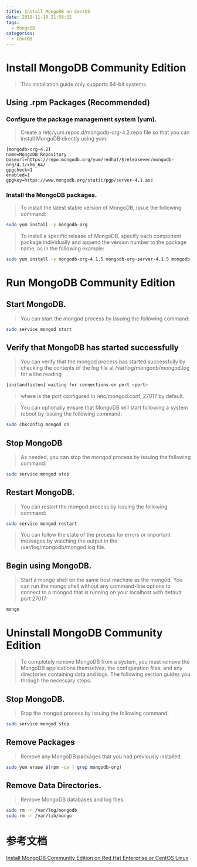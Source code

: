 ```yaml
---
title: Install MongoDB on CentOS
date: 2018-11-18 21:58:32
tags:
  - MongoDB
categories:
  - CentOS
---
```


# Install MongoDB Community Edition

> This installation guide only supports 64-bit systems.

## Using .rpm Packages (Recommended)

<!--more-->

### Configure the package management system (yum).

> Create a /etc/yum.repos.d/mongodb-org-4.2.repo file so that you can install MongoDB directly using yum:

```
[mongodb-org-4.2]
name=MongoDB Repository
baseurl=https://repo.mongodb.org/yum/redhat/$releasever/mongodb-org/4.1/x86_64/
gpgcheck=1
enabled=1
gpgkey=https://www.mongodb.org/static/pgp/server-4.1.asc
```

### Install the MongoDB packages.

> To install the latest stable version of MongoDB, issue the following command:

```bash
sudo yum install -y mongodb-org
```

> To install a specific release of MongoDB, specify each component package individually and append the version number to the package name, as in the following example:

```bash
sudo yum install -y mongodb-org-4.1.5 mongodb-org-server-4.1.5 mongodb-org-shell-4.1.5 mongodb-org-mongos-4.1.5 mongodb-org-tools-4.1.5
```


# Run MongoDB Community Edition

## Start MongoDB.

> You can start the mongod process by issuing the following command:

```bash
sudo service mongod start
```

## Verify that MongoDB has started successfully

> You can verify that the mongod process has started successfully by checking the contents of the log file at /var/log/mongodb/mongod.log for a line reading

```bash
[initandlisten] waiting for connections on port <port>
```
> where <port> is the port configured in /etc/mongod.conf, 27017 by default.

> You can optionally ensure that MongoDB will start following a system reboot by issuing the following command:

```bash
sudo chkconfig mongod on
```

## Stop MongoDB

> As needed, you can stop the mongod process by issuing the following command:

```bash
sudo service mongod stop
```

## Restart MongoDB.

> You can restart the mongod process by issuing the following command:

```bash
sudo service mongod restart
```
> You can follow the state of the process for errors or important messages by watching the output in the /var/log/mongodb/mongod.log file.

## Begin using MongoDB.

> Start a mongo shell on the same host machine as the mongod. You can run the mongo shell without any command-line options to connect to a mongod that is running on your localhost with default port 27017:

```bash
mongo
```

# Uninstall MongoDB Community Edition

> To completely remove MongoDB from a system, you must remove the MongoDB applications themselves, the configuration files, and any directories containing data and logs. The following section guides you through the necessary steps.

## Stop MongoDB.

> Stop the mongod process by issuing the following command:

```bash
sudo service mongod stop
```
## Remove Packages

> Remove any MongoDB packages that you had previously installed.

```bash
sudo yum erase $(rpm -qa | grep mongodb-org)
```

## Remove Data Directories.

> Remove MongoDB databases and log files.

```bash
sudo rm -r /var/log/mongodb
sudo rm -r /var/lib/mongo
```


# 参考文档
[Install MongoDB Community Edition on Red Hat Enterprise or CentOS Linux](https://docs.mongodb.com/master/tutorial/install-mongodb-on-red-hat/)